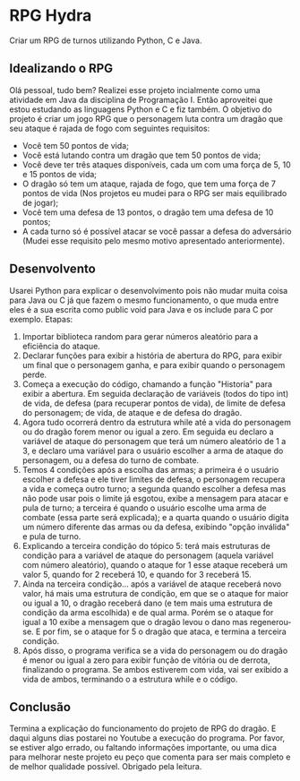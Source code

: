 # RPG Hydra
 Criar um RPG de turnos utilizando Python, C e Java.

 ## Idealizando o RPG
 Olá pessoal, tudo bem? Realizei esse projeto incialmente como uma atividade em Java da disciplina de Programação I. Então aproveitei que estou estudando as linguagens Python e C e fiz também.
 O objetivo do projeto é criar um jogo RPG que o personagem luta contra um dragão que seu ataque é rajada de fogo com seguintes requisitos:
 - Você tem 50 pontos de vida;
- Você está lutando contra um dragão que tem 50 pontos de vida;
- Você deve ter três ataques disponíveis, cada um com uma força de 5, 10 e 15 pontos de vida;
- O dragão só tem um ataque, rajada de fogo, que tem uma força de 7 pontos de vida (Nos projetos eu mudei para o RPG ser mais equilibrado de jogar);
- Você tem uma defesa de 13 pontos, o dragão tem uma defesa de 10 pontos;
- A cada turno só é possível atacar se você passar a defesa do adversário (Mudei esse requisito pelo mesmo motivo apresentado anteriormente).

## Desenvolvento
Usarei Python para explicar o desenvolvimento pois não mudar muita coisa para Java ou C já que fazem o mesmo funcionamento, o que muda entre eles é a sua escrita como public void para Java e os include para C por exemplo. 
Etapas:
1. Importar biblioteca random para gerar números aleatório para a eficiência do ataque.
2. Declarar funções para exibir a história de abertura do RPG, para exibir um final que o personagem ganha, e para exibir quando o personagem perde.
3. Começa a execução do código, chamando a função "Historia" para exibir a abertura. Em seguida declaração de variáveis (todos do tipo int) de vida, de defesa (para recuperar pontos de vida), de limite de defesa do personagem; de vida, de ataque e de defesa do dragão.
4. Agora tudo ocorrerá dentro da estrutura while até a vida do personagem ou do dragão forem menor ou igual a zero. Em seguida eu declaro a variável de ataque do personagem que terá um número aleatório de 1 a 3, e declaro uma variável para o usuário escolher a arma de ataque do personagem, ou a defesa do turno de combate.
5. Temos 4 condições após a escolha das armas; a primeira é o usuário escolher a defesa e ele tiver limites de defesa, o personagem recupera a vida e começa outro turno; a segunda quando escolher a defesa mas não pode usar pois o limite já esgotou, exibe a mensagem para atacar e pula de turno; a terceira é quando o usuário escolhe uma arma de combate (essa parte será explicada); e a quarta quando o usuário digita um número diferente das armas ou da defesa, exibindo "opção inválida" e pula de turno.
6.  Explicando a terceira condição do tópico 5: terá mais estruturas de condição para a variável de ataque do personagem (aquela variável com número aleatório), quando o ataque for 1 esse ataque receberá um valor 5, quando for 2 receberá 10, e quando for 3 receberá 15.
7.  Ainda na terceira condição... após a variável de ataque receberá novo valor, há mais uma estrutura de condição, em que se o ataque for maior ou igual a 10, o dragão receberá dano (e tem mais uma estrutura de condição da arma escolhida) e de qual arma. Porém se o ataque for igual a 10 exibe a mensagem que o dragão levou o dano mas regenerou-se. E por fim, se o ataque for 5 o dragão que ataca, e termina a terceira condição. 
8.  Após disso, o programa verifica se a vida do personagem ou do dragão é menor ou igual a zero para exibir função de vitória ou de derrota, finalizando o programa. Se ambos estiverem com vida, vai ser exibido a vida de ambos, terminando o a estrutura while e o código.

## Conclusão
Termina a explicação do funcionamento do projeto de RPG do dragão. E daqui alguns dias postarei no Youtube a execução do programa.
Por favor, se estiver algo errado, ou faltando informações importante, ou uma dica para melhorar neste projeto eu peço que comenta para ser mais completo e de melhor qualidade possível. Obrigado pela leitura.
